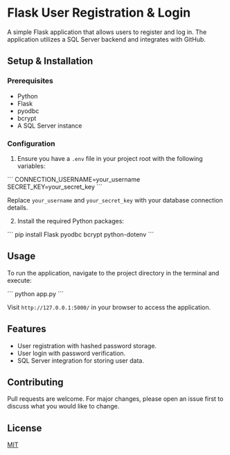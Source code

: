 # Flask User Registration & Login

A simple Flask application that allows users to register and log in. The application utilizes a SQL Server backend and integrates with GitHub.

## Setup & Installation

### Prerequisites

- Python
- Flask
- pyodbc
- bcrypt
- A SQL Server instance

### Configuration

1. Ensure you have a `.env` file in your project root with the following variables:

\```
CONNECTION_USERNAME=your_username
SECRET_KEY=your_secret_key
\```

Replace `your_username` and `your_secret_key` with your database connection details.

2. Install the required Python packages:

\```
pip install Flask pyodbc bcrypt python-dotenv
\```

## Usage

To run the application, navigate to the project directory in the terminal and execute:

\```
python app.py
\```

Visit `http://127.0.0.1:5000/` in your browser to access the application.

## Features

- User registration with hashed password storage.
- User login with password verification.
- SQL Server integration for storing user data.

## Contributing

Pull requests are welcome. For major changes, please open an issue first to discuss what you would like to change.

## License

[MIT](https://choosealicense.com/licenses/mit/)
